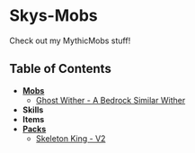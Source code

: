 # Skys-Mobs
Check out my MythicMobs stuff!

## Table of Contents
- [**Mobs**](https://github.com/SkyKiller6363/Skys-Mobs/tree/main/Mobs)
  - [Ghost Wither - A Bedrock Similar Wither](https://github.com/SkyKiller6363/Skys-Mobs/blob/main/Mobs/GhostWither_Mob.yml)
- **Skills**
- **Items**
- [**Packs**](https://github.com/SkyKiller6363/Skys-Mobs/tree/main/Packs)
  - [Skeleton King - V2](https://github.com/SkyKiller6363/Skys-Mobs/tree/main/Packs/SkeletonKingV2)
